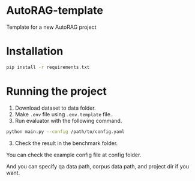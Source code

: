 # AutoRAG-template
Template for a new AutoRAG project


# Installation

```bash
pip install -r requirements.txt
```

# Running the project

1. Download dataset to data folder.
2. Make `.env` file using `.env.template` file.
3. Run evaluator with the following command.
```bash
python main.py --config /path/to/config.yaml
```
3. Check the result in the benchmark folder.

You can check the example config file at config folder.

And you can specify qa data path, corpus data path, and project dir if you want.
